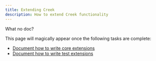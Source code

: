 ```yaml
---
title: Extending Creek
description: How to extend Creek functionality
---
```


What no doc?

This page will magically appear once the following tasks are complete:

* [Document how to write core extensions](https://github.com/creek-service/creek-service/issues/28)
* [Document how to write test extensions](https://github.com/creek-service/creek-system-test/issues/20)